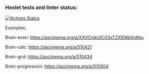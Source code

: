 ### Hexlet tests and linter status:
[![Actions Status](https://github.com/SemenVologdin/php-project-lvl1/workflows/hexlet-check/badge.svg)](https://github.com/SemenVologdin/php-project-lvl1/actions)

Examples:

Brain-even:
https://asciinema.org/a/XXVCnikUlCO3xTZXID6b0nKku

Brain-calc:
https://asciinema.org/a/510421

Brain-gcd:
https://asciinema.org/a/510434

Brain-progression:
https://asciinema.org/a/510504
